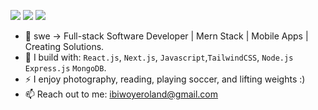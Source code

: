 [<img src="https://img.shields.io/badge/github-%2312100E.svg?&style=for-the-badge&logo=github&logoColor=white&color=black" />](https://github.com/rolandaayo)
[<img src="https://img.shields.io/badge/instagram-%2312100E.svg?&style=for-the-badge&logo=instagram&color=405DE6" />](https://instagram.com/rolandaayo)
[<img src="https://img.shields.io/badge/linkedin-%230077B5.svg?&style=for-the-badge&logo=linkedin&logoColor=white" />](https://www.linkedin.com/in/roland-ibiwoye/)

- 🏢 swe → Full-stack Software Developer | Mern Stack | Mobile Apps | Creating Solutions.
- 🧰 I build with: `React.js`, `Next.js`, `Javascript`,`TailwindCSS`, `Node.js` `Express.js` `MongoDB`.
- ⚡ I enjoy photography, reading, playing soccer, and lifting weights :)
- 📫 Reach out to me: ibiwoyeroland@gmail.com
